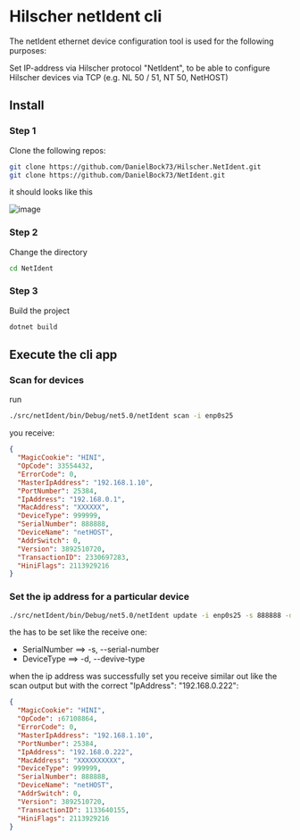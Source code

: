 # Hilscher netIdent cli

The netIdent ethernet device configuration tool is used for the following purposes:

Set IP-address via Hilscher protocol "NetIdent", to be able to configure Hilscher devices via TCP (e.g. NL 50 / 51, NT 50, NetHOST)

## Install

### Step 1

Clone the following repos:

```bash
git clone https://github.com/DanielBock73/Hilscher.NetIdent.git
git clone https://github.com/DanielBock73/NetIdent.git
```

it should looks like this

![image](https://user-images.githubusercontent.com/8033405/126030024-4d507b0d-8a8b-4e47-aeb0-0e37c65bf2c9.png)


### Step 2

Change the directory

```bash
cd NetIdent
```

### Step 3

Build the project 

```bash
dotnet build
```

## Execute the cli app

### Scan for devices

run 

```bash
./src/netIdent/bin/Debug/net5.0/netIdent scan -i enp0s25 
```

you receive:

```json
{
  "MagicCookie": "HINI",
  "OpCode": 33554432,
  "ErrorCode": 0,
  "MasterIpAddress": "192.168.1.10",
  "PortNumber": 25384,
  "IpAddress": "192.168.0.1",
  "MacAddress": "XXXXXX",
  "DeviceType": 999999,
  "SerialNumber": 888888,
  "DeviceName": "netHOST",
  "AddrSwitch": 0,
  "Version": 3892510720,
  "TransactionID": 2330697283,
  "HiniFlags": 2113929216
}
```

### Set the ip address for a particular device


```bash
./src/netIdent/bin/Debug/net5.0/netIdent update -i enp0s25 -s 888888 -d 999999 192.168.1.222
```

the has to be set like the receive one:

+ SerialNumber ==> -s, --serial-number 
+ DeviceType ==> -d, --devive-type 

when the ip address was successfully set you receive similar out like the scan output but with the correct "IpAddress": "192.168.0.222":

```json
{
  "MagicCookie": "HINI",
  "OpCode": :67108864,
  "ErrorCode": 0,
  "MasterIpAddress": "192.168.1.10",
  "PortNumber": 25384,
  "IpAddress": "192.168.0.222",
  "MacAddress": "XXXXXXXXXX",
  "DeviceType": 999999,
  "SerialNumber": 888888,
  "DeviceName": "netHOST",
  "AddrSwitch": 0,
  "Version": 3892510720,
  "TransactionID": 1133640155,
  "HiniFlags": 2113929216
}
```
